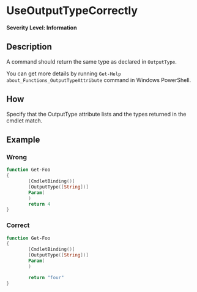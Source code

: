 # UseOutputTypeCorrectly
**Severity Level: Information**

## Description
A command should return the same type as declared in `OutputType`.

You can get more details by running `Get-Help about_Functions_OutputTypeAttribute` command in Windows PowerShell.

## How
Specify that the OutputType attribute lists and the types returned in the cmdlet match.

## Example
### Wrong
``` PowerShell
function Get-Foo
{
        [CmdletBinding()]
        [OutputType([String])]
        Param(
        )
        return 4
}
```

### Correct
``` PowerShell
function Get-Foo
{
        [CmdletBinding()]
        [OutputType([String])]
        Param(
        )

        return "four"
}
```
